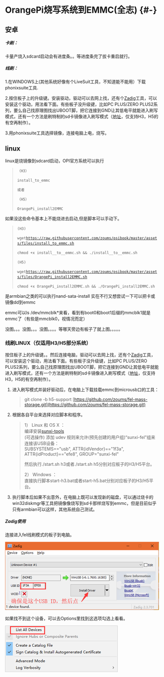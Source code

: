 # OrangePi烧写系统到EMMC\(全志\) {#-}

## 安卓

##### 卡刷：

卡量产烧入sdcard启动会有进度条。。等进度条完了拔卡重启就行。

##### 线刷：

1.在WINDOWS上\(其他系统好像有个LiveSuit工具，不知道能不能用）下载phonixsuite工具.

2.按住板子上的升级键。安装驱动，驱动可以去网上找，还有个[Zadig](http://zadig.akeo.ie/)工具，可以安装这个驱动，用法看下面。有些板子没升级键，比如PC PLUS/ZERO PLUS2系列，要么自己找原理图找出UBOOT脚，把它连接到GND让其低电平就能进入刷写模式，还有一个方法是刷特制的sd卡镜像进入刷写模式（[地址](https://raw.githubusercontent.com/zoums/fel-mass-storage/h5-support/fel-sdboot.img)，仅支持H3，H5的有空再制作）。

3.用phonixsuite工具选择镜像，连接电脑上电，烧写。

## linux

linux是烧镜像到sdcard启动，OPI官方系统可以执行

> `（H3）`
>
> `install_to_emmc`
>
> `或者`
>
> `（H5）`
>
> `OrangePi_install2EMMC`

如果没这些命令基本上不能烧进去启动,但是脚本可以手动下。

> `(H3)`
>
> `wget`[`https://raw.githubusercontent.com/zoums/osibook/master/assets/files/install_to_emmc.sh`](https://raw.githubusercontent.com/zoums/osibook/master/assets/files/install_to_emmc.sh)
>
> `chmod +x install__to__emmc.sh && ./install__to__emmc.sh`
>
> `(H5)`
>
> `wget`[`https://raw.githubusercontent.com/zoums/osibook/master/assets/files/OrangePi_install2EMMC.sh`](https://raw.githubusercontent.com/zoums/osibook/master/assets/files/OrangePi_install2EMMC.sh)
>
> `chmod +x OrangePi_install2EMMC.sh && ./OrangePi_install2EMMC.sh`

是armbian之类的可以执行nand-sata-install 实在不行又想尝试一下可以把卡或镜像dd到emmc

emmc可以ls /dev/mmcblk\*来看，看到有boot0和boot1后缀的mmcblk1就是emmc了（有些是mmcblk0，视情况而定）

没图。。。没图。。。没图。。。。等哪天旁边有板子了就上图。。。。。

### 线刷LINUX（仅适用H3/H5部分系统）

按住板子上的升级键。。然后连接电脑，驱动可以去网上找，还有个[Zadig](http://zadig.akeo.ie/)工具，可以安装这个驱动，用法看下面。有些板子没升级键，比如PC PLUS/ZERO PLUS2系列，要么自己找原理图找出UBOOT脚，把它连接到GND让其低电平就能进入刷写模式，还有一个方法是刷特制的sd卡镜像进入刷写模式（[地址](https://raw.githubusercontent.com/zoums/fel-mass-storage/h5-support/fel-sdboot.img)，仅支持H3，H5的有空再制作）。

1. 进入刷写模式并装好驱动后，在电脑上下载挂载emmc到microusb口的工具：
   > git clone -b h5-support [https://github.com/zoums/fel-mass-storage.git](https://github.com/zoums/fel-mass-storage.git)
2. 根据各自平台来选择对应脚本和程序。

   > 1） Linux 和 OS X ：  
   > 编译安装[sunxi-tools](https://github.com/linux-sunxi/sunxi-tools)  
   > \(可选操作\) 添加 udev 规则来允许\(预先创建的用户组\)“sunxi-fel”组来连接该USB设备：  
   > SUBSYSTEMS=="usb", ATTR{idVendor}=="1f3a", ATTR{idProduct}=="efe8", GROUP="sunxi-fel"
   >
   > 然后执行./start.sh h3或者./start.sh h5分别对应板子的H3/H5平台。
   >
   > 2） Windows ：  
   > 直接执行脚本start-h3.bat或者start-h5.bat分别对应板子的H3/H5平台。

3. 执行脚本后如果不出意外，在电脑上既可以发现新的磁盘，可以通过烧卡的win32diskmgr等工具把镜像像烧写到sd卡那样烧写到emmc，但是目前似乎只有armbian可以这样，其他系统自己测试。

##### Zadig使用

连接进入fel线刷模式的板子到电脑。

![](/assets/flash-to-emmc/20180723180418.png)

如果找不到这个设备，可以去Options里找到这选项勾选上看看。

![](/assets/flash-to-emmc/20180723180250.png)

